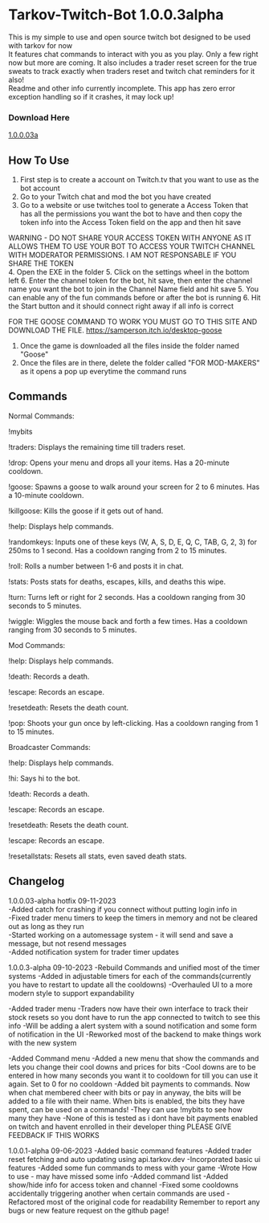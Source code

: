 # Tarkov-Twitch-Bot 1.0.0.3alpha

This is my simple to use and open source twitch bot designed to be used with tarkov for now  
It features chat commands to interact with you as you play. Only a few right now but more are coming. It also includes a trader reset screen for the true sweats to track exactly when traders reset and twitch chat reminders for it also!  
Readme and other info currently incomplete. This app has zero error exception handling so if it crashes, it may lock up!

### Download Here
[1.0.0.03a](https://github.com/sprollucy/Tarkov-Twitch-Bot-Working/releases/tag/1.0.0.03a)

## How To Use
1. First step is to create a account on Twitch.tv that you want to use as the bot account
2. Go to your Twitch chat and mod the bot you have created
3. Go to a website or use twitches tool to generate a Access Token that has all the permissions you want the bot to have
and then copy the token info into the Access Token field on the app and then hit save

WARNING - DO NOT SHARE YOUR ACCESS TOKEN WITH ANYONE AS IT ALLOWS THEM TO USE YOUR BOT TO ACCESS YOUR TWITCH CHANNEL WITH MODERATOR PERMISSIONS. I AM NOT RESPONSABLE IF YOU SHARE THE TOKEN   
4. Open the EXE in the folder
5. Click on the settings wheel in the bottom left
6. Enter the channel token for the bot, hit save, then enter the channel name you want the bot to join in the Channel Name field and hit save
5. You can enable any of the fun commands before or after the bot is running
6. Hit the Start button and it should connect right away if all info is correct

FOR THE GOOSE COMMAND TO WORK YOU MUST GO TO THIS SITE AND DOWNLOAD THE FILE.
https://samperson.itch.io/desktop-goose
1. Once the game is downloaded all the files inside the folder named "Goose"
2. Once the files are in there, delete the folder called "FOR MOD-MAKERS" as it opens a pop up everytime the command runs

## Commands
Normal Commands:

!mybits

!traders: Displays the remaining time till traders reset.

!drop: Opens your menu and drops all your items. Has a 20-minute cooldown.

!goose: Spawns a goose to walk around your screen for 2 to 6 minutes. Has a 10-minute cooldown.

!killgoose: Kills the goose if it gets out of hand.

!help: Displays help commands.

!randomkeys: Inputs one of these keys (W, A, S, D, E, Q, C, TAB, G, 2, 3) for 250ms to 1 second. Has a cooldown ranging from 2 to 15 minutes.

!roll: Rolls a number between 1-6 and posts it in chat.

!stats: Posts stats for deaths, escapes, kills, and deaths this wipe.

!turn: Turns left or right for 2 seconds. Has a cooldown ranging from 30 seconds to 5 minutes.

!wiggle: Wiggles the mouse back and forth a few times. Has a cooldown ranging from 30 seconds to 5 minutes.

Mod Commands:

!help: Displays help commands.

!death: Records a death.

!escape: Records an escape.

!resetdeath: Resets the death count.

!pop: Shoots your gun once by left-clicking. Has a cooldown ranging from 1 to 15 minutes.

Broadcaster Commands:

!help: Displays help commands.

!hi: Says hi to the bot.

!death: Records a death.

!escape: Records an escape.

!resetdeath: Resets the death count.

!escape: Records an escape.

!resetallstats: Resets all stats, even saved death stats.



## Changelog

1.0.0.03-alpha hotfix 09-11-2023  
-Added catch for crashing if you connect without putting login info in  
-Fixed trader menu timers to keep the timers in memory and not be cleared out as long as they run  
-Started working on a automessage system - it will send and save a message, but not resend messages  
-Added notification system for trader timer updates    

1.0.0.3-alpha 09-10-2023
-Rebuild Commands and unified most of the timer systems
-Added in adjustable timers for each of the commands(currently you have to restart to update all the cooldowns)
-Overhauled UI to a more modern style to support expandability

-Added trader menu
	-Traders now have their own interface to track their stock resets so you dont have to run the app connected to twitch to see this info
	-Will be adding a alert system with a sound notification and some form of notification in the UI
-Reworked most of the backend to make things work with the new system

-Added Command menu
	-Added a new menu that show the commands and lets you change their cool downs and prices for bits
	-Cool downs are to be entered in how many seconds you want it to cooldown for till you can use it again. Set to 0 for no cooldown
	-Added bit payments to commands. Now when chat membered cheer with bits or pay in anyway, the bits will be added to a file with their name. When bits is enabled, the bits they have spent, can be used on a commands!
	-They can use !mybits to see how many they have
		-None of this is tested as i dont have bit payments enabled on twitch and havent enrolled in their developer thing PLEASE GIVE FEEDBACK IF THIS WORKS


1.0.0.1-alpha 09-06-2023
-Added basic command features
-Added trader reset fetching and auto updating using api.tarkov.dev
-Incorporated basic ui features
-Added some fun commands to mess with your game
-Wrote How to use - may have missed some info
-Added command list
-Added show/hide info for access token and channel
-Fixed some cooldowns accidentally triggering another when certain commands are used
-Refactored most of the original code for readability
Remember to report any bugs or new feature request on the github page!
